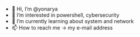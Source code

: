 - 👋 Hi, I’m @yonarya
- 👀 I’m interested in powershell, cybersecurity
- 🌱 I’m currently learning about system and network
- 📫 How to reach me -> my e-mail address

<!---
yonarya/yonarya is a ✨ special ✨ repository because its `README.md` (this file) appears on your GitHub profile.
You can click the Preview link to take a look at your changes.
--->
